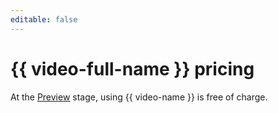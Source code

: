 ```yaml
---
editable: false
---
```


# {{ video-full-name }} pricing

At the [Preview](../overview/concepts/launch-stages.md) stage, using {{ video-name }} is free of charge.

